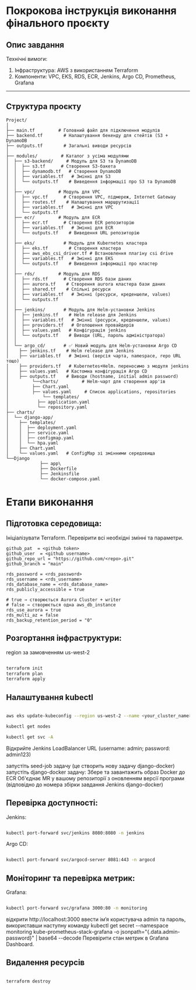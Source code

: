 # Покрокова інструкція виконання фінального проєкту

## Опис завдання
Технічні вимоги:

 1. Інфраструктура: AWS з використанням Terraform
 2. Компоненти: VPC, EKS, RDS, ECR, Jenkins, Argo CD, Prometheus, Grafana

---

## Структура проєкту

```
Project/
│
├── main.tf         # Головний файл для підключення модулів
├── backend.tf        # Налаштування бекенду для стейтів (S3 + DynamoDB
├── outputs.tf        # Загальні виводи ресурсів
│
├── modules/         # Каталог з усіма модулями
│  ├── s3-backend/     # Модуль для S3 та DynamoDB
│  │  ├── s3.tf      # Створення S3-бакета
│  │  ├── dynamodb.tf   # Створення DynamoDB
│  │  ├── variables.tf   # Змінні для S3
│  │  └── outputs.tf    # Виведення інформації про S3 та DynamoDB
│  │
│  ├── vpc/         # Модуль для VPC
│  │  ├── vpc.tf      # Створення VPC, підмереж, Internet Gateway
│  │  ├── routes.tf    # Налаштування маршрутизації
│  │  ├── variables.tf   # Змінні для VPC
│  │  └── outputs.tf  
│  ├── ecr/         # Модуль для ECR
│  │  ├── ecr.tf      # Створення ECR репозиторію
│  │  ├── variables.tf   # Змінні для ECR
│  │  └── outputs.tf    # Виведення URL репозиторію
│  │
│  ├── eks/           # Модуль для Kubernetes кластера
│  │  ├── eks.tf        # Створення кластера
│  │  ├── aws_ebs_csi_driver.tf # Встановлення плагіну csi drive
│  │  ├── variables.tf   # Змінні для EKS
│  │  └── outputs.tf    # Виведення інформації про кластер
│  │
│  ├── rds/         # Модуль для RDS
│  │  ├── rds.tf      # Створення RDS бази даних  
│  │  ├── aurora.tf    # Створення aurora кластера бази даних  
│  │  ├── shared.tf    # Спільні ресурси  
│  │  ├── variables.tf   # Змінні (ресурси, креденшели, values)
│  │  └── outputs.tf  
│  │ 
│  ├── jenkins/       # Модуль для Helm-установки Jenkins
│  │  ├── jenkins.tf    # Helm release для Jenkins
│  │  ├── variables.tf   # Змінні (ресурси, креденшели, values)
│  │  ├── providers.tf   # Оголошення провайдерів
│  │  ├── values.yaml   # Конфігурація jenkins
│  │  └── outputs.tf    # Виводи (URL, пароль адміністратора)
│  │ 
│  └── argo_cd/       # ✅ Новий модуль для Helm-установки Argo CD
│    ├── jenkins.tf    # Helm release для Jenkins
│    ├── variables.tf   # Змінні (версія чарта, namespace, repo URL тощо)
│    ├── providers.tf   # Kubernetes+Helm. переносимо з модуля jenkins
│    ├── values.yaml   # Кастомна конфігурація Argo CD
│    ├── outputs.tf    # Виводи (hostname, initial admin password)
│		  └──charts/         # Helm-чарт для створення app'ів
│ 	 	  ├── Chart.yaml
│	 	  ├── values.yaml     # Список applications, repositories
│			  └── templates/
│		    ├── application.yaml
│		    └── repository.yaml
├── charts/
│  └── django-app/
│    ├── templates/
│    │  ├── deployment.yaml
│    │  ├── service.yaml
│    │  ├── configmap.yaml
│    │  └── hpa.yaml
│    ├── Chart.yaml
│    └── values.yaml   # ConfigMap зі змінними середовища
└──Django
			 ├── app\
			 ├── Dockerfile
			 ├── Jenkinsfile
			 └── docker-compose.yaml

```
# Етапи виконання

## Підготовка середовища:

Ініціалізувати Terraform.
Перевірити всі необхідні змінні та параметри.

    github_pat  = <github token>
    github_user  = <github username>
    github_repo_url = "https://github.com/<repo>.git"
    github_branch = "main"

    rds_password = <rds_password>
    rds_username = <rds_username>
    rds_database_name = <rds_database_name>
    rds_publicly_accessible = true

    # true → створюється Aurora Cluster + writer
    # false → створюється одна aws_db_instance
    rds_use_aurora = true
    rds_multi_az = false
    rds_backup_retention_period = "0"

## Розгортання інфраструктури:

region за замовченням us-west-2

```bash

terraform init
terraform plan
terraform apply

```

## Налаштування kubectl

```bash

aws eks update-kubeconfig --region us-west-2 --name <your_cluster_name>

kubectl get nodes

kubectl get svc -A

```

Відкрийте Jenkins LoadBalancer URL (username: admin; password: admin123)

запустіть seed-job задачу (це створить нову задачу django-docker)
запустіть django-docker задачу:
  Збере та завантажить образ Docker до ECR
  Об'єднає MR у вашому репозиторії з оновленням версії програми (відповідно до номера збірки завдання Jenkins django-docker)

## Перевірка доступності:

  Jenkins:

```bash

kubectl port-forward svc/jenkins 8080:8080 -n jenkins

```

  Argo CD:

```bash

kubectl port-forward svc/argocd-server 8081:443 -n argocd

```

## Моніторинг та перевірка метрик:

  Grafana:

```bash

kubectl port-forward svc/grafana 3000:80 -n monitoring

```

  відкрити http://localhost:3000
  ввести імʼя користувача admin та пароль, використавши наступну команду kubectl get secret --namespace monitoring kube-prometheus-stack-grafana -o jsonpath="{.data.admin-password}" | base64 --decode
  Перевірити стан метрик в Grafana Dashboard.

## Видалення ресурсів

```bash

terraform destroy

```
